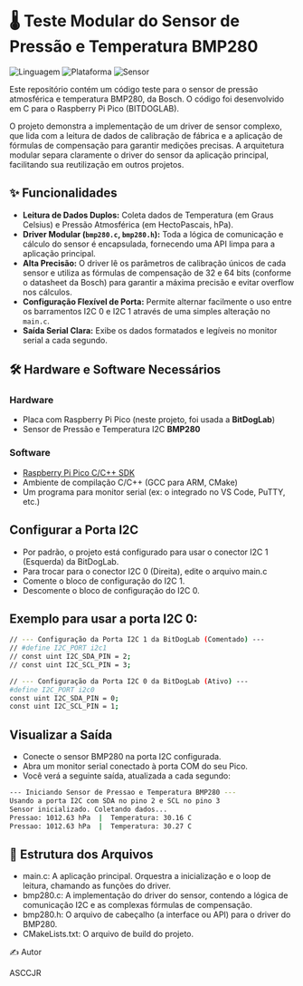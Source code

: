# 🌡️ Teste Modular do Sensor de Pressão e Temperatura BMP280

![Linguagem](https://img.shields.io/badge/Linguagem-C-blue.svg)
![Plataforma](https://img.shields.io/badge/Plataforma-Raspberry%20Pi%20Pico-purple.svg)
![Sensor](https://img.shields.io/badge/Sensor-BMP280-blueviolet.svg)

Este repositório contém um código teste para o sensor de pressão atmosférica e temperatura BMP280, da Bosch. O código foi desenvolvido em C para o Raspberry Pi Pico (BITDOGLAB).

O projeto demonstra a implementação de um driver de sensor complexo, que lida com a leitura de dados de calibração de fábrica e a aplicação de fórmulas de compensação para garantir medições precisas. A arquitetura modular separa claramente o driver do sensor da aplicação principal, facilitando sua reutilização em outros projetos.

## ✨ Funcionalidades

* **Leitura de Dados Duplos:** Coleta dados de Temperatura (em Graus Celsius) e Pressão Atmosférica (em HectoPascais, hPa).
* **Driver Modular (`bmp280.c`, `bmp280.h`):** Toda a lógica de comunicação e cálculo do sensor é encapsulada, fornecendo uma API limpa para a aplicação principal.
* **Alta Precisão:** O driver lê os parâmetros de calibração únicos de cada sensor e utiliza as fórmulas de compensação de 32 e 64 bits (conforme o datasheet da Bosch) para garantir a máxima precisão e evitar overflow nos cálculos.
* **Configuração Flexível de Porta:** Permite alternar facilmente o uso entre os barramentos I2C 0 e I2C 1 através de uma simples alteração no `main.c`.
* **Saída Serial Clara:** Exibe os dados formatados e legíveis no monitor serial a cada segundo.

## 🛠️ Hardware e Software Necessários

### Hardware
* Placa com Raspberry Pi Pico (neste projeto, foi usada a **BitDogLab**)
* Sensor de Pressão e Temperatura I2C **BMP280**

### Software
* [Raspberry Pi Pico C/C++ SDK](https://github.com/raspberrypi/pico-sdk)
* Ambiente de compilação C/C++ (GCC para ARM, CMake)
* Um programa para monitor serial (ex: o integrado no VS Code, PuTTY, etc.)

## Configurar a Porta I2C
* Por padrão, o projeto está configurado para usar o conector I2C 1 (Esquerda) da BitDogLab.
* Para trocar para o conector I2C 0 (Direita), edite o arquivo main.c
* Comente o bloco de configuração do I2C 1.
* Descomente o bloco de configuração do I2C 0.

## Exemplo para usar a porta I2C 0:

```bash
// --- Configuração da Porta I2C 1 da BitDogLab (Comentado) ---
// #define I2C_PORT i2c1
// const uint I2C_SDA_PIN = 2;
// const uint I2C_SCL_PIN = 3;

// --- Configuração da Porta I2C 0 da BitDogLab (Ativo) ---
#define I2C_PORT i2c0
const uint I2C_SDA_PIN = 0;
const uint I2C_SCL_PIN = 1;
```
## Visualizar a Saída
* Conecte o sensor BMP280 na porta I2C configurada.
* Abra um monitor serial conectado à porta COM do seu Pico.
* Você verá a seguinte saída, atualizada a cada segundo:
```bash
--- Iniciando Sensor de Pressao e Temperatura BMP280 ---
Usando a porta I2C com SDA no pino 2 e SCL no pino 3
Sensor inicializado. Coletando dados...
Pressao: 1012.63 hPa  |  Temperatura: 30.16 C
Pressao: 1012.63 hPa  |  Temperatura: 30.27 C
```
## 📂 Estrutura dos Arquivos
* main.c: A aplicação principal. Orquestra a inicialização e o loop de leitura, chamando as funções do driver.
* bmp280.c: A implementação do driver do sensor, contendo a lógica de comunicação I2C e as complexas fórmulas de compensação.
* bmp280.h: O arquivo de cabeçalho (a interface ou API) para o driver do BMP280.
* CMakeLists.txt: O arquivo de build do projeto.

✍️ Autor

  ASCCJR
